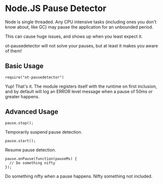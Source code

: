 Node.JS Pause Detector
======================

Node is single threaded.  Any CPU intensive tasks (including ones you don't know about, like GC)
may pause the application for an unbounded period.

This can cause huge issues, and shows up when you least expect it.

ot-pausedetector will not solve your pauses, but at least it makes you aware of them!

Basic Usage
-----------

    require("ot-pausedetector")

Yup!  That's it.  The module registers itself with the runtime on first inclusion, and by default will log
an ERROR level message when a pause of 50ms or greater happens.

Advanced Usage
--------------

    pause.stop();

Temporarily suspend pause detection.

    pause.start();

Resume pause detection.

    pause.onPause(function(pauseMs) {
      // Do something nifty
    });

Do something nifty when a pause happens.  Nifty something not included.